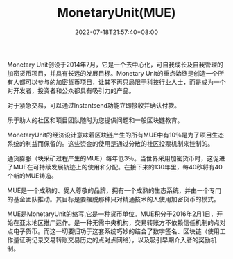 ﻿---
weight: 
title: "MonetaryUnit(MUE)"
description: "Monetary Unit创设于2014年7月，它是一个去中心化，可自我成长及自我管理的加密货币，并具有长远的发展目标"
date: 2022-07-18T21:57:40+08:00
lastmod: 2022-07-18T16:45:40+08:00
draft: false
authors: ["seven"]
featuredImage: "monetaryunitmue.webp"
link: "https://www.monetaryunit.org/"
tags: ["数字代币","MonetaryUnit(MUE)"]
categories: ["navigation"]
navigation: ["数字代币"]
lightgallery: true
toc: true
pinned: false
recommend: false
recommend1: false
---
Monetary Unit创设于2014年7月，它是一个去中心化，可自我成长及自我管理的加密货币项目，并具有长远的发展目标。Monetary Unit的重点始终是创造一个所有人都可以参与的加密货币项目，让其不再只局限于科技行业人士，而是成为一个对开发者，投资者和公众都具有吸引力的产品。

对于紧急交易，可以通过Instantsend功能立即接收并确认付款。

乐于助人的社区和项目团队随时为您提供问题和一般区块链教育。

MonetaryUnit的经济设计意味着区块链产生的所有MUE中有10％是为了项目生态系统的利益而保留的。这些资金的使用是通过分散的社区投票机制来控制的。	

通货膨胀（块采矿过程产生的MUE）每年低3％。当世界采用加密货币时，这促进了MUE在可持续发展轨迹上的使用和分配。在接下来的130年里，每40秒将有40个新的MUE铸造。

MUE是一个成熟的、受人尊敬的品牌，拥有一个成熟的生态系统，并由一个专门的基金团队推动。其目标是要摆脱那种只对精通技术的人使用加密货币的模式。

MUE是MonetaryUnit的缩写,它是一种货币单位。MUE积分于2016年2月1日，开始在亚太地区推广运作。是一种无需中央机构，交易转账方不依赖信任机制的点对点电子货币。而这一切要归功于这套系统巧妙的结合了数字签名、区块链（使用工作量证明记录交易转账交易历史的点对点网络），以及吸引早期介入者的奖励机制。